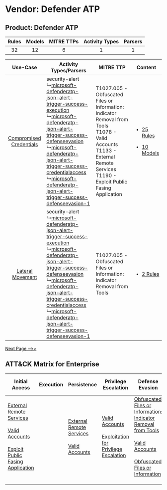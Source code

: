 Vendor: Defender ATP
====================
Product: Defender ATP
---------------------
| Rules | Models | MITRE TTPs | Activity Types | Parsers |
|:-----:|:------:|:----------:|:--------------:|:-------:|
|  32   |   12   |     6      |       1        |    1    |

|    Use-Case    | Activity Types/Parsers    | MITRE TTP    | Content    |
|:----:| ---- | ---- | ---- |
| [Compromised Credentials](../../../UseCases/uc_compromised_credentials.md) |  security-alert<br> ↳[microsoft-defenderatp-json-alert-trigger-success-execution](Ps/pC_microsoftdefenderatpjsonalerttriggersuccessexecution.md)<br> ↳[microsoft-defenderatp-json-alert-trigger-success-defenseevasion](Ps/pC_microsoftdefenderatpjsonalerttriggersuccessdefenseevasion.md)<br> ↳[microsoft-defenderatp-json-alert-trigger-success-credentialaccess](Ps/pC_microsoftdefenderatpjsonalerttriggersuccesscredentialaccess.md)<br> ↳[microsoft-defenderatp-json-alert-trigger-success-defenseevasion-1](Ps/pC_microsoftdefenderatpjsonalerttriggersuccessdefenseevasion1.md)<br> | T1027.005 - Obfuscated Files or Information: Indicator Removal from Tools<br>T1078 - Valid Accounts<br>T1133 - External Remote Services<br>T1190 - Exploit Public Fasing Application<br> | [<ul><li>25 Rules</li></ul><ul><li>10 Models</li></ul>](RM/r_m_defender_atp_defender_atp_Compromised_Credentials.md) |
|        [Lateral Movement](../../../UseCases/uc_lateral_movement.md)        |  security-alert<br> ↳[microsoft-defenderatp-json-alert-trigger-success-execution](Ps/pC_microsoftdefenderatpjsonalerttriggersuccessexecution.md)<br> ↳[microsoft-defenderatp-json-alert-trigger-success-defenseevasion](Ps/pC_microsoftdefenderatpjsonalerttriggersuccessdefenseevasion.md)<br> ↳[microsoft-defenderatp-json-alert-trigger-success-credentialaccess](Ps/pC_microsoftdefenderatpjsonalerttriggersuccesscredentialaccess.md)<br> ↳[microsoft-defenderatp-json-alert-trigger-success-defenseevasion-1](Ps/pC_microsoftdefenderatpjsonalerttriggersuccessdefenseevasion1.md)<br> | T1027.005 - Obfuscated Files or Information: Indicator Removal from Tools<br>    | [<ul><li>2 Rules</li></ul>](RM/r_m_defender_atp_defender_atp_Lateral_Movement.md)    |
[Next Page -->>](2_ds_defender_atp_defender_atp.md)

ATT&CK Matrix for Enterprise
----------------------------
| Initial Access                                                                                                                                                                                                                         | Execution | Persistence                                                                                                                                      | Privilege Escalation                                                                                                                                          | Defense Evasion                                                                                                                                                                                                                                                               | Credential Access | Discovery | Lateral Movement | Collection | Command and Control | Exfiltration | Impact |
| -------------------------------------------------------------------------------------------------------------------------------------------------------------------------------------------------------------------------------------- | --------- | ------------------------------------------------------------------------------------------------------------------------------------------------ | ------------------------------------------------------------------------------------------------------------------------------------------------------------- | ----------------------------------------------------------------------------------------------------------------------------------------------------------------------------------------------------------------------------------------------------------------------------- | ----------------- | --------- | ---------------- | ---------- | ------------------- | ------------ | ------ |
| [External Remote Services](https://attack.mitre.org/techniques/T1133)<br><br>[Valid Accounts](https://attack.mitre.org/techniques/T1078)<br><br>[Exploit Public Fasing Application](https://attack.mitre.org/techniques/T1190)<br><br> |           | [External Remote Services](https://attack.mitre.org/techniques/T1133)<br><br>[Valid Accounts](https://attack.mitre.org/techniques/T1078)<br><br> | [Valid Accounts](https://attack.mitre.org/techniques/T1078)<br><br>[Exploitation for Privilege Escalation](https://attack.mitre.org/techniques/T1068)<br><br> | [Obfuscated Files or Information: Indicator Removal from Tools](https://attack.mitre.org/techniques/T1027/005)<br><br>[Valid Accounts](https://attack.mitre.org/techniques/T1078)<br><br>[Obfuscated Files or Information](https://attack.mitre.org/techniques/T1027)<br><br> |                   |           |                  |            |                     |              |        |